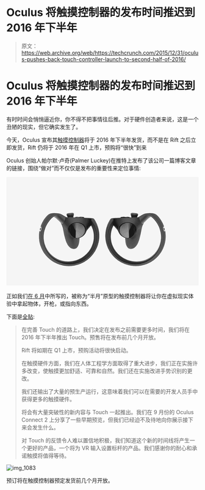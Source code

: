# Oculus 将触摸控制器的发布时间推迟到 2016 年下半年 

> 原文：<https://web.archive.org/web/https://techcrunch.com/2015/12/31/oculus-pushes-back-touch-controller-launch-to-second-half-of-2016/>

# Oculus 将触摸控制器的发布时间推迟到 2016 年下半年

有时时间会悄悄逼近你，你不得不把事情往后推。对于硬件创造者来说，这是一个丑陋的现实，但它确实发生了。

今天，Oculus 宣布其[触摸控制器](https://web.archive.org/web/20221209072431/https://beta.techcrunch.com/2015/06/11/oculus-touch)将于 2016 年下半年发货，而不是在 Rift 之后立即发货，Rift 仍将于 2016 年在 Q1 上市，预购将“很快”到来

Oculus 创始人帕尔默·卢奇(Palmer Luckey)在推特上发布了该公司一篇博客文章的链接，围绕“做对”而不仅仅是发布的重要性来定位事情:

![touchcontrollers1](img/530bd811e4b7058469a726b473a9682d.png)

正如我们[在 6 月](https://web.archive.org/web/20221209072431/https://beta.techcrunch.com/2015/06/11/oculus-touch)中所写的，被称为“半月”原型的触摸控制器将让你在虚拟现实体验中拿起物体，开枪，或指向东西。

下面是[全贴](https://web.archive.org/web/20221209072431/https://www.oculus.com/en-us/blog/update-on-oculus-touch-ship-date/):

> 在完善 Touch 的道路上，我们决定在发布之前需要更多时间，我们将在 2016 年下半年推出 Touch。预售将在发布前几个月开放。
> 
> Rift 将如期在 Q1 上市，预购活动将很快启动。
> 
> 在触摸硬件方面，我们在人体工程学方面取得了重大进步，我们正在实施许多改变，使触摸更加舒适、可靠和自然。我们还在实施改进手势识别的更改。
> 
> 我们还输出了大量的预生产运行，这意味着我们可以在需要的开发人员手中获得更多的触摸硬件。
> 
> 将会有大量突破性的新内容与 Touch 一起推出。我们在 9 月份的 Oculus Connect 2 上分享了一些早期预览，但我们已经迫不及待地向你展示接下来会发生什么。
> 
> 对 Touch 的反馈令人难以置信地积极，我们知道这个新的时间线将产生一个更好的产品，一个将为 VR 输入设置标杆的产品。我们感谢你的耐心和承诺触摸将值得等待。

![img_1083](img/97fdcec7f2738506ab994a45403c4e37.png)

预订将在触摸控制器预定发货前几个月开放。